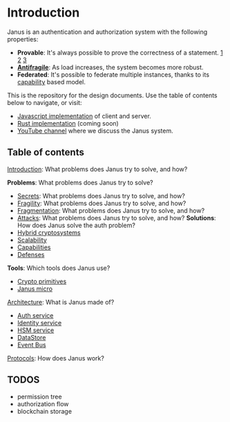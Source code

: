 # Introduction

Janus is an authentication and authorization system with the following properties:

- **Provable**: It's always possible to prove the correctness of a statement. [1]() [2]() [3]()
- **[Antifragile](https://en.wikipedia.org/wiki/Antifragility)**: As load increases, the system becomes more robust.
- **Federated**: It's possible to federate multiple instances, thanks to 
its [capability](https://en.wikipedia.org/wiki/Capability-based_security) based model.

This is the repository for the design documents. Use the table of contents below to navigate, or visit:
-  [Javascript implementation](https://github.com/janus-auth/janus.js) of client and server.
-  [Rust implementation](https://google.com) (coming soon)
-  [YouTube channel](https://www.youtube.com/channel/UC7i6ZGtI2b2XA5n2lgwNkaQ) where we discuss the Janus system.

## Table of contents
[Introduction](docs/00_introduction/README.md): What problems does Janus try to solve, and how?

**Problems**: What problems does Janus try to solve?
- [Secrets](docs/10_problems/10_secrets.md): What problems does Janus try to solve, and how?
- [Fragility](docs/10_problems/10_secrets.md): What problems does Janus try to solve, and how?
- [Fragmentation](docs/10_problems/10_secrets.md): What problems does Janus try to solve, and how?
- [Attacks](docs/10_problems/10_secrets.md): What problems does Janus try to solve, and how?
**Solutions**: How does Janus solve the auth problem?
- [Hybrid cryptosystems](docs/20_solutions/10_hybrid.md)
- [Scalability](docs/20_solutions/10_hybrid.md)
- [Capabilities](docs/20_solutions/10_hybrid.md)
- [Defenses](docs/20_solutions/10_hybrid.md)

**Tools**: Which tools does Janus use?
- [Crypto primitives](docs/30_tools/10_crypto.md)
- [Janus micro](docs/30_tools/50_micro.md)

[Architecture](docs/40_architecture/README.md): What is Janus made of?
- [Auth service](docs/40_architecture/10_auth-service/10_auth-service.md)
- [Identity service](docs/40_architecture/20_identity-services/10_identity-services.md)
- [HSM service](docs/40_architecture/30_hsm-service/10_hsm-service.md)
- [DataStore](docs/40_architecture/40_DataStore/10_DataStore.md)
- [Event Bus](docs/40_architecture/50_EventBus/10_EventBus.md)


[Protocols](docs/50_protocols/README.md): How does Janus work?

## TODOS

- permission tree
- authorization flow
- blockchain storage